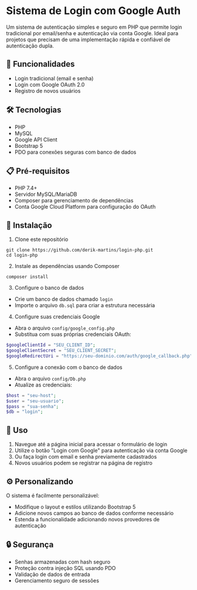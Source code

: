 # Sistema de Login com Google Auth

Um sistema de autenticação simples e seguro em PHP que permite login tradicional por email/senha e autenticação via conta Google. Ideal para projetos que precisam de uma implementação rápida e confiável de autenticação dupla.

## 🚀 Funcionalidades

- Login tradicional (email e senha)
- Login com Google OAuth 2.0
- Registro de novos usuários

## 🛠️ Tecnologias

- PHP
- MySQL
- Google API Client
- Bootstrap 5
- PDO para conexões seguras com banco de dados

## 📋 Pré-requisitos

- PHP 7.4+
- Servidor MySQL/MariaDB
- Composer para gerenciamento de dependências
- Conta Google Cloud Platform para configuração do OAuth

## 🔧 Instalação

1. Clone este repositório

```
git clone https://github.com/derik-martins/login-php.git
cd login-php
```

2. Instale as dependências usando Composer

```
composer install
```

3. Configure o banco de dados

- Crie um banco de dados chamado `login`
- Importe o arquivo `db.sql` para criar a estrutura necessária

4. Configure suas credenciais Google

- Abra o arquivo `config/google_config.php`
- Substitua com suas próprias credenciais OAuth:

```php
$googleClientId = "SEU_CLIENT_ID";
$googleClientSecret = "SEU_CLIENT_SECRET";
$googleRedirectUri = "https://seu-dominio.com/auth/google_callback.php";
```

5. Configure a conexão com o banco de dados

- Abra o arquivo `config/Db.php`
- Atualize as credenciais:

```php
$host = "seu-host";
$user = "seu-usuario";
$pass = "sua-senha";
$db = "login";
```

## 🚀 Uso

1. Navegue até a página inicial para acessar o formulário de login
2. Utilize o botão "Login com Google" para autenticação via conta Google
3. Ou faça login com email e senha previamente cadastrados
4. Novos usuários podem se registrar na página de registro

## ⚙️ Personalizando

O sistema é facilmente personalizável:

- Modifique o layout e estilos utilizando Bootstrap 5
- Adicione novos campos ao banco de dados conforme necessário
- Estenda a funcionalidade adicionando novos provedores de autenticação

## 🔒 Segurança

- Senhas armazenadas com hash seguro
- Proteção contra injeção SQL usando PDO
- Validação de dados de entrada
- Gerenciamento seguro de sessões
